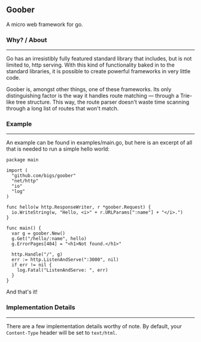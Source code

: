 Goober
---------------
A  micro web framework for go.

### Why? / About
-----------

Go has an irresistibly fully featured standard library that includes, but is not limited to, http serving. With this kind of functionality baked in to the standard libraries, it is possible to create powerful frameworks in very little code.

Goober is, amongst other things, one of these frameworks. Its only distinguishing factor is the way it handles route matching — through a Trie-like tree structure. This way, the route parser doesn't waste time scanning through a long list of routes that won't match.

### Example
-----------

An example can be found in examples/main.go, but here is an excerpt of all that is needed to run a simple hello world:

	package main

	import (
	  "github.com/bigs/goober"
	  "net/http"
	  "io"
	  "log"
	)
	
	func hello(w http.ResponseWriter, r *goober.Request) {
	  io.WriteString(w, "Hello, <i>" + r.URLParams[":name"] + "</i>.")
	}

	func main() {
	  var g = goober.New()
	  g.Get("/hello/:name", hello)
	  g.ErrorPages[404] = "<h1>Not found.</h1>"

	  http.Handle("/", g)
	  err := http.ListenAndServe(":3000", nil)
	  if err != nil {
	    log.Fatal("ListenAndServe: ", err)
	  }
	}

And that's it!

### Implementation Details
------------

There are a few implementation details worthy of note. By default, your `Content-Type` header will be set to `text/html`.